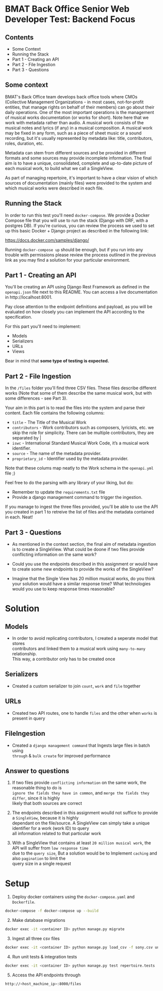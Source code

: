 BMAT Back Office Senior Web Developer Test: Backend Focus
=========================================================

## Contents

* Some Context
* Running the Stack
* Part 1 - Creating an API
* Part 2 - File Ingestion
* Part 3 - Questions

## Some context

BMAT's Back Office team develops back office tools where CMOs (Collective Management Organizations - in most cases, not-for-profit entities, that manage rights on behalf of their members) can go about their daily operations. One of the most important operations is the management of musical works documentation (or works for short). Note here that we work with metadata rather than audio. A musical work consists of the musical notes and lyrics (if any) in a musical composition. A musical work may be fixed in any form, such as
a piece of sheet music or a sound recording, but it's usually represented by metadata like: title, contributors, roles, duration, etc.

Metadata can stem from different sources and be provided in different formats and some sources may provide incomplete information. The final aim is to have a unique, consolidated, complete and up-to-date picture of each musical work, to build what we call a SingleView.

As part of managing repertoire, it's important to have a clear vision of which sources of documentation (mainly files) were provided to the system and which musical works were described in each file.

## Running the Stack

In order to run this test you'll need `docker-compose`. We provide a Docker Compose file that you will use to run the stack (Django with DRF, with a postgres DB). If you're curious, you can review the process we used to set up this basic Docker + Django project as described in the following link:

https://docs.docker.com/samples/django/

Running `docker-compose up` should be enough, but if you run into any trouble with permissions please review the process outlined in the previous link as you may find a solution for your particular environment.

## Part 1 - Creating an API

You'll be creating an API using Django Rest Framework as defined in the `openapi.json` file next to this README. You can access a live documentation in http://localhost:8001.

Pay close attention to the endpoint definitions and payload, as you will be evaluated on how closely you can implement the API according to the specification.

For this part you'll need to implement:
* Models
* Serializers
* URLs
* Views

Bear in mind that **some type of testing is expected.**

## Part 2 - File Ingestion

In the `/files` folder you'll find three CSV files. These files describe different works (Note that some of them describe the same musical work, but with some differences - see Part 3).

Your aim in this part is to read the files into the system and parse their content. Each file contains the following columns:

* `title` - The Title of the Musical Work
* `contributors` - Work contributors such as composers, lyricists, etc. we skip the role for simplicity. There can be multiple contributors, they are separated by |
* `iswc` - International Standard Musical Work Code, it’s a musical work identifier.
* `source` - The name of the metadata provider.
* `proprietary_id` - Identifier used by the metadata provider.

Note that these colums map neatly to the Work schema in the `openapi.yml` file ;)

Feel free to do the parsing with any library of your liking, but do:

* Remember to update the `requirements.txt` file
* Provide a django management command to trigger the ingestion.

If you manage to ingest the three files provided, you'll be able to use the API you created in part 1 to retreive the list of files and the metadata contained in each. Neat!

## Part 3 - Questions

* As mentioned in the context section, the final aim of metadata ingestion is to create a SingleView. What could be doone if two files provide conflicting information on the same work?

* Could you use the endpoints described in this assignment or would have to create some new endpoints to provide the works of the SingleView?

* Imagine that the Single View has 20 million musical works, do you think your solution would have a similar response time? What technologies would you use to keep response times reasonable?



# Solution

## Models
- In order to avoid replicating contributors, I created a seperate model that stores <br>
contributors and linked them to a musical work using `many-to-many` relationship. <br>
This way, a contributor only has to be created once

## Serializers
- Created a custom serializer to join `count`, `work` and `file` together

## URLs
- Created two API routes, one to handle `files` and the other when `works` is present in query

## FileIngestion
- Created a `django management command` that Ingests large files in batch using <br>
`through` & `bulk create` for improved performance 
<!-- * SingleView -->

## Answer to questions

1. If two files provide `conflicting information` on the same work, the reasonable thing to do is <br> 
`ignore the fields they have in common`, and `merge the fields they differ`, since it is highly <br>
likely that both sources are correct

2. The endpoints described in this assignment woulld not suffice to provide a `SingleView`, because it is highly <br>
dependant on the file/source. A SingleView can simply take a unique identifier for a work (work ID) to query <br>
all information related to that particular work

3. With a SingleView that contains at least `20 million musical work`, the API will suffer from `low response time`<br>
due to the `query size`, But a solution would be to Implement `caching` and also `pagination` to limit the <br>
query size in a single request


# Setup

1. Deploy docker containers using the `docker-compose.yaml` and `Dockerfile`.
```bash
docker-compose -f docker-compose up --build
```

2. Make database migrations
```bash
docker exec -it <container ID> python manage.py migrate
```

3. Ingest all three csv files
```bash
docker exec -it <container ID> python manage.py load_csv -f sony.csv universal.csv warner.csv
```

4. Run unit tests & integration tests
```bash
docker exec -it <container ID> python manage.py test repertoire.tests
```

5. Access the API endpoints through
```bash
http://<host_machine_ip>:8000/files
```


